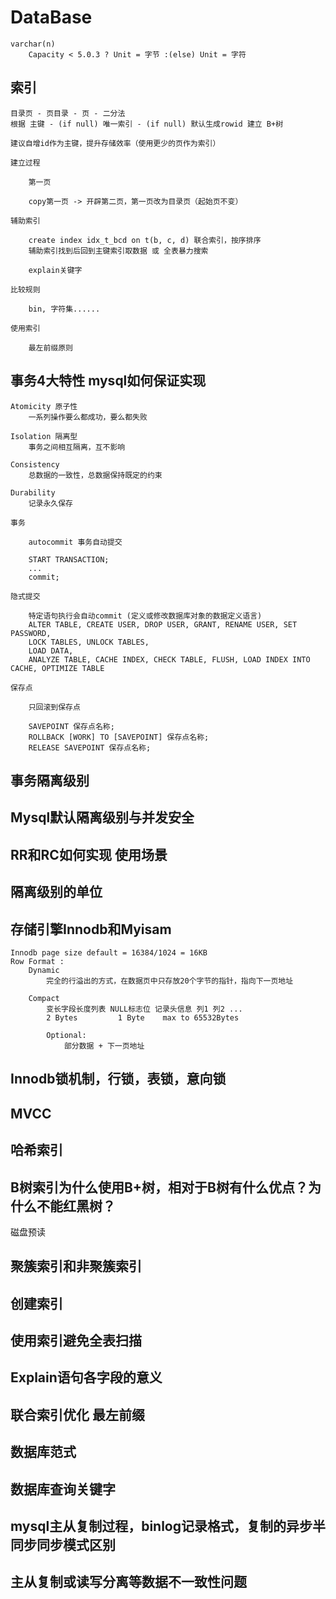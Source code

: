 # DataBase

    varchar(n)
        Capacity < 5.0.3 ? Unit = 字节 :(else) Unit = 字符

## 索引

    目录页 - 页目录 - 页 - 二分法
    根据 主键 - (if null) 唯一索引 - (if null) 默认生成rowid 建立 B+树

    建议自增id作为主键，提升存储效率（使用更少的页作为索引）

    建立过程

        第一页

        copy第一页 -> 开辟第二页，第一页改为目录页（起始页不变）

    辅助索引

        create index idx_t_bcd on t(b, c, d) 联合索引，按序排序
        辅助索引找到后回到主键索引取数据 或 全表暴力搜索

        explain关键字

    比较规则

        bin, 字符集......

    使用索引

        最左前缀原则

## 事务4大特性 mysql如何保证实现

    Atomicity 原子性
        一系列操作要么都成功，要么都失败

    Isolation 隔离型
        事务之间相互隔离，互不影响

    Consistency
        总数据的一致性，总数据保持既定的约束

    Durability
        记录永久保存

    事务

        autocommit 事务自动提交

        START TRANSACTION;
        ...
        commit;

    隐式提交

        特定语句执行会自动commit (定义或修改数据库对象的数据定义语言)
        ALTER TABLE, CREATE USER, DROP USER, GRANT, RENAME USER, SET PASSWORD,
        LOCK TABLES, UNLOCK TABLES,
        LOAD DATA,
        ANALYZE TABLE, CACHE INDEX, CHECK TABLE, FLUSH, LOAD INDEX INTO CACHE, OPTIMIZE TABLE

    保存点

        只回滚到保存点

        SAVEPOINT 保存点名称;
        ROLLBACK [WORK] TO [SAVEPOINT] 保存点名称;
        RELEASE SAVEPOINT 保存点名称;

## 事务隔离级别

## Mysql默认隔离级别与并发安全

## RR和RC如何实现 使用场景

## 隔离级别的单位

## 存储引擎Innodb和Myisam

    Innodb page size default = 16384/1024 = 16KB
    Row Format :
        Dynamic
            完全的行溢出的方式，在数据页中只存放20个字节的指针，指向下一页地址

        Compact
            变长字段长度列表 NULL标志位 记录头信息 列1 列2 ...
            2 Bytes         1 Byte    max to 65532Bytes

            Optional:
                部分数据 + 下一页地址

## Innodb锁机制，行锁，表锁，意向锁

## MVCC

## 哈希索引

## B树索引为什么使用B+树，相对于B树有什么优点？为什么不能红黑树？

磁盘预读

## 聚簇索引和非聚簇索引

## 创建索引

## 使用索引避免全表扫描

## Explain语句各字段的意义

## 联合索引优化 最左前缀

## 数据库范式

## 数据库查询关键字

## mysql主从复制过程，binlog记录格式，复制的异步半同步同步模式区别

## 主从复制或读写分离等数据不一致性问题